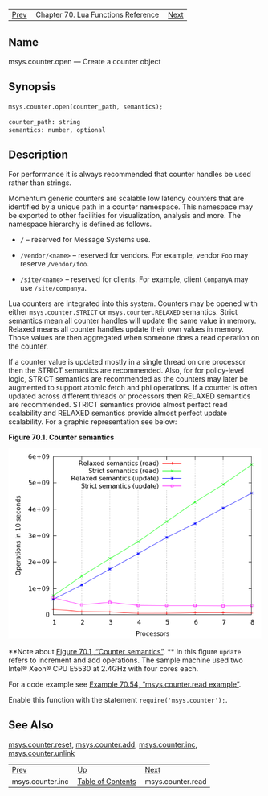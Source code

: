 |     |     |     |
| --- | --- | --- |
| [Prev](lua.ref.msys.counter.inc)  | Chapter 70. Lua Functions Reference |  [Next](lua.ref.msys.counter.read) |

<a name="lua.ref.msys.counter.open"></a>
## Name

msys.counter.open — Create a counter object

<a name="idp17815792"></a>
## Synopsis

`msys.counter.open(counter_path, semantics);`

```
counter_path: string
semantics: number, optional
```
<a name="idp17818816"></a>
## Description

For performance it is always recommended that counter handles be used rather than strings.

Momentum generic counters are scalable low latency counters that are identified by a unique path in a counter namespace. This namespace may be exported to other facilities for visualization, analysis and more. The namespace hierarchy is defined as follows.

*   `/` – reserved for Message Systems use.

*   `/vendor/<name>` – reserved for vendors. For example, vendor `Foo` may reserve `/vendor/foo`.

*   `/site/<name>` – reserved for clients. For example, client `CompanyA` may use `/site/companya`.

Lua counters are integrated into this system. Counters may be opened with either `msys.counter.STRICT` or `msys.counter.RELAXED` semantics. Strict semantics mean all counter handles will update the same value in memory. Relaxed means all counter handles update their own values in memory. Those values are then aggregated when someone does a read operation on the counter.

If a counter value is updated mostly in a single thread on one processor then the STRICT semantics are recommended. Also, for for policy-level logic, STRICT semantics are recommended as the counters may later be augmented to support atomic fetch and phi operations. If a counter is often updated across different threads or processors then RELAXED semantics are recommended. STRICT semantics provide almost perfect read scalability and RELAXED semantics provide almost perfect update scalability. For a graphic representation see below:

<a name="fig.console_command.counter"></a>

**Figure 70.1. Counter semantics**

![Counter semantics](images/counter.png)

**Note about [Figure 70.1, “Counter semantics”](lua.ref.msys.counter.open#fig.console_command.counter "Figure 70.1. Counter semantics"). ** In this figure `update` refers to increment and add operations. The sample machine used two Intel® Xeon® CPU E5530 at 2.4GHz with four cores each.

For a code example see [Example 70.54, “msys.counter.read example”](lua.ref.msys.counter.read#lua.ref.msys.counter.read.example "Example 70.54. msys.counter.read example").

Enable this function with the statement `require('msys.counter');`.

<a name="idp17840368"></a>
## See Also

[msys.counter.reset](lua.ref.msys.counter.reset "msys.counter.reset"), [msys.counter.add](lua.ref.msys.counter.add "msys.counter.add"), [msys.counter.inc](lua.ref.msys.counter.inc "msys.counter.inc"), [msys.counter.unlink](lua.ref.msys.counter.unlink "msys.counter.unlink")

|     |     |     |
| --- | --- | --- |
| [Prev](lua.ref.msys.counter.inc)  | [Up](lua.function.details) |  [Next](lua.ref.msys.counter.read) |
| msys.counter.inc  | [Table of Contents](index) |  msys.counter.read |

